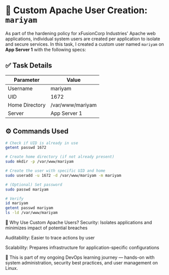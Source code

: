 # 🔐 Custom Apache User Creation: `mariyam`

As part of the hardening policy for xFusionCorp Industries' Apache web applications, individual system users are created per application to isolate and secure services. In this task, I created a custom user named `mariyam` on **App Server 1** with the following specs:

## ✅ Task Details

| Parameter        | Value               |
|------------------|---------------------|
| Username         | mariyam             |
| UID              | 1672                |
| Home Directory   | /var/www/mariyam    |
| Server           | App Server 1        |

## ⚙️ Commands Used

```bash
# Check if UID is already in use
getent passwd 1672

# Create home directory (if not already present)
sudo mkdir -p /var/www/mariyam

# Create the user with specific UID and home
sudo useradd -u 1672 -d /var/www/mariyam -m mariyam

# (Optional) Set password
sudo passwd mariyam

# Verify
id mariyam
getent passwd mariyam
ls -ld /var/www/mariyam
```
🔐 Why Use Custom Apache Users?
Security: Isolates applications and minimizes impact of potential breaches

Auditability: Easier to trace actions by user

Scalability: Prepares infrastructure for application-specific configurations

📂 This is part of my ongoing DevOps learning journey — hands-on with system administration, security best practices, and user management on Linux.
